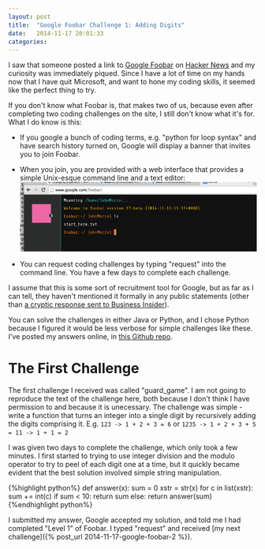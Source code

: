 ```yaml
---
layout: post
title:  "Google Foobar Challenge 1: Adding Digits"
date:   2014-11-17 20:01:33
categories:
---
```


I saw that someone posted a link to [Google Foobar](http://www.google.com/foobar) on [Hacker News](https://news.ycombinator.com/) and my curiosity was immediately piqued. Since I have a lot of time on my hands now that I have quit Microsoft, and want to hone my coding skills, it seemed like the perfect thing to try.

If you don't know what Foobar is, that makes two of us, because even after completing two coding challenges on the site, I still don't know what it's for. What I do know is this:

* If you google a bunch of coding terms, e.g. "python for loop syntax" and have search history turned on, Google will display a banner that invites you to join Foobar.

* When you join, you are provided with a web interface that provides a simple Unix-esque command line and a text editor:
![Google Foobar ](/images/googlefoobar.png)

* You can request coding challenges by typing "request" into the command line.  You have a few days to complete each challenge.

I assume that this is some sort of recruitment tool for Google, but as far as I can tell, they haven't mentioned it formally in any public statements (other than [a cryptic response sent to Business Insider](http://www.businessinsider.com/google-hiring-developers-foobar-challenge-2014-11)).

You can solve the challenges in either Java or Python, and I chose Python because I figured it would be less verbose for simple challenges like these.  I've posted my answers online, in [this Github repo](https://github.com/mrjohnmorrow/googlefoobar).

# The First Challenge

The first challenge I received was called "guard_game".  I am not going to reproduce the text of the challenge here, both because I don't think I have permission to and because it is unecessary.  The challenge was simple - write a function that turns an integer into a single digit by recursively adding the digits comprising it. E.g. `123 -> 1 + 2 + 3 = 6` or `1235 -> 1 + 2 + 3 + 5 = 11 -> 1 + 1 = 2`


I was given two days to complete the challenge, which only took a few minutes. I first started to trying to use integer division and the modulo operator to try to peel of each digit one at a time, but it quickly became evident that the best solution involved simple string manipulation.  

{%highlight python%}
def answer(x):
    sum = 0
    xstr = str(x)
    for c in list(xstr):
        sum += int(c)
    if sum < 10:
        return sum
    else:
        return answer(sum)
{%endhighlight python%}

I submitted my answer, Google accepted my solution, and told me I had completed "Level 1" of Foobar. I typed "request" and received [my next challenge]({% post_url 2014-11-17-google-foobar-2 %}).
